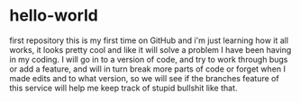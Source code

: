 # hello-world
first repository
this is my first time on GitHub and i'm just learning how it all works, it looks pretty cool and like it will solve a problem I have been having in my coding. I will go in to a version of code, and try to work through bugs or add a feature, and will in turn break more parts of code or forget when I made edits and to what version, so we will see if the branches feature of this service will help me keep track of stupid bullshit like that.  
